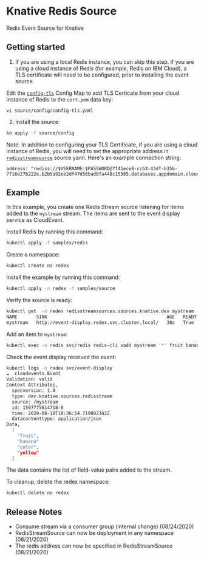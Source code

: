 # Knative Redis Source

Redis Event Source for Knative

## Getting started

1. If you are using a local Redis instance, you can skip this step. If you are using a cloud instance of Redis (for example, Redis on IBM Cloud), a TLS certificate will need to be configured, prior to installing the event source.

Edit the [`config-tls`](config/config-tls.yaml) Config Map to add TLS Certicate from your cloud instance of Redis to the `cert.pem` data key:

```
vi source/config/config-tls.yaml
```

2. Install the source:

```sh
ko apply -f source/config
```

Note: In addition to configuring your TLS Certificate, if you are using a cloud instance of Redis, you will need to set the appropriate address in [`redisstreamsource`](../samples/source/redisstreamsource.yaml) source yaml. Here's an example connection string:

```
address: "rediss://$USERNAME:$PASSWORD@7f41ece8-ccb3-43df-b35b-7716e27b222e.b2b5a92ee2df47d58bad0fa448c15585.databases.appdomain.cloud:32086"
```

## Example

In this example, you create one Redis Stream source listening for items added to
the `mystream` stream. The items are sent to the event display service as
CloudEvent.

Install Redis by running this command:

```sh
kubectl apply -f samples/redis
```

Create a namespace:

```sh
kubectl create ns redex
```

Install the example by running this command:

```sh
kubectl apply -n redex -f samples/source
```

Verify the source is ready:

```sh
kubectl get  -n redex redisstreamsources.sources.knative.dev mystream
NAME       SINK                                            AGE   READY   REASON
mystream   http://event-display.redex.svc.cluster.local/   38s   True
```

Add an item to `mystream`:

```sh
kubectl exec -n redis svc/redis redis-cli xadd mystream '*' fruit banana color yellow
```

Check the event display received the event:

```sh
kubectl logs -n redex svc/event-display
☁️  cloudevents.Event
Validation: valid
Context Attributes,
  specversion: 1.0
  type: dev.knative.sources.redisstream
  source: /mystream
  id: 1597775814718-0
  time: 2020-08-18T18:36:54.719802342Z
  datacontenttype: application/json
Data,
  [
    "fruit",
    "banana"
    "color",
    "yellow"
  ]
```

The data contains the list of field-value pairs added to the stream.

To cleanup, delete the redex namespace:

```sh
kubectl delete ns redex
```

## Release Notes

- Consume stream via a consumer group (internal change) (08/24/2020)
- RedisStreamSource can now be deployment in any namespace (08/21/2020)
- The redis address can now be specified in RedisStreamSource (08/21/2020)
